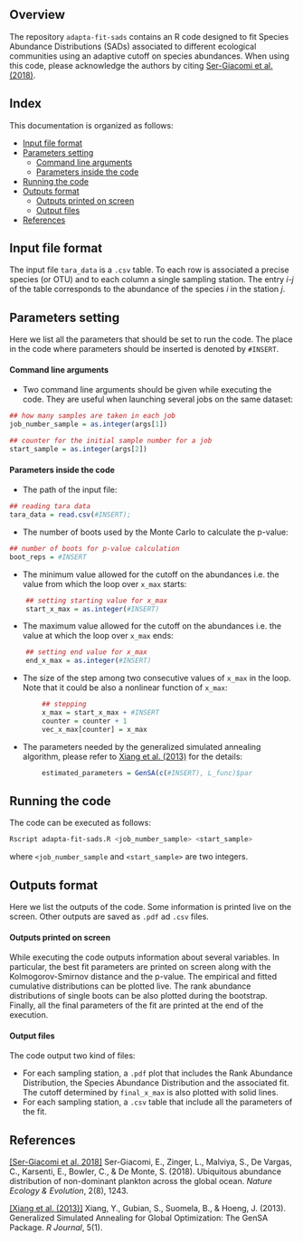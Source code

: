 
## Overview

The repository `adapta-fit-sads` contains an R code designed to fit Species Abundance Distributions (SADs) associated to different ecological communities using an adaptive cutoff on species abundances. When using this code, please acknowledge the authors by citing  [Ser-Giacomi et al. (2018)](#references).



## Index
This documentation is organized as follows:

- [Input file format](#input-file-format)
- [Parameters setting](#parameters-setting)
	- [Command line arguments](#command-line-arguments)
	- [Parameters inside the code](#parameters-inside-the-code)	
- [ Running the code](#running-the-code)
- [Outputs format](#outputs-format)
	- [Outputs printed on screen](#outputs-printed-on-screen)
	- [Output files](#output-files)
- [References](#references)



## Input file format
The input file `tara_data` is a `.csv` table. To each row is associated a precise species (or OTU) and to each column a single sampling station. The entry *i-j* of the table corresponds to the abundance of the species *i* in the station *j*.



## Parameters setting
Here we list all the parameters that should be set to run the code. The place in the code where parameters should be inserted is denoted by `#INSERT`.


#### Command line arguments
- Two command line arguments should be given while executing the code. They are useful when launching several jobs on the same dataset:
```R
## how many samples are taken in each job 
job_number_sample = as.integer(args[1])

## counter for the initial sample number for a job
start_sample = as.integer(args[2])
``` 



#### Parameters inside the code

- The path of the input file:
```R
## reading tara data
tara_data = read.csv(#INSERT);
```

- The number of boots used by the Monte Carlo to calculate the p-value:
```R
## number of boots for p-value calculation
boot_reps = #INSERT
```

- The minimum value allowed for the cutoff on the abundances i.e. the value from which the loop over `x_max` starts:
```R
    ## setting starting value for x_max
    start_x_max = as.integer(#INSERT)
```

- The maximum value allowed for the cutoff on the abundances i.e. the value at which the loop over `x_max` ends:
```R
    ## setting end value for x_max
    end_x_max = as.integer(#INSERT)
```

- The size of the step among two consecutive values of `x_max` in the loop. Note that it could be also a nonlinear function of `x_max`:
```R
        ## stepping
        x_max = start_x_max + #INSERT
        counter = counter + 1
        vec_x_max[counter] = x_max
```

- The parameters needed by the generalized simulated annealing algorithm, please refer to [Xiang et al. (2013)](#references) for the details:
```R
        estimated_parameters = GenSA(c(#INSERT), L_func)$par
```


## Running the code
The code can be executed as follows:
``` bash
Rscript adapta-fit-sads.R <job_number_sample> <start_sample>
```
where `<job_number_sample` and `<start_sample>` are two integers.


## Outputs format
Here we list the outputs of the code. Some information is printed live on the screen. Other outputs are saved as `.pdf` ad `.csv` files.

#### Outputs printed on screen
While executing the code outputs information about several variables. In particular, the best fit parameters are printed on screen along with the Kolmogorov-Smirnov distance and the p-value. The empirical and fitted cumulative distributions can be plotted live. The rank abundance distributions of single boots can be also plotted during the bootstrap. Finally, all the final parameters of the fit are printed at the end of the execution.

#### Output files
The code output two kind of files:
- For each sampling station, a `.pdf` plot that includes the Rank Abundance Distribution, the Species Abundance Distribution and the associated fit. The cutoff determined by `final_x_max` is also plotted with solid lines. 
- For each sampling station, a `.csv` table that include all the parameters of the fit.



## References

[[Ser-Giacomi et al. 2018]](https://www.nature.com/articles/s41559-018-0587-2) Ser-Giacomi, E., Zinger, L., Malviya, S., De Vargas, C., Karsenti, E., Bowler, C., & De Monte, S. (2018). Ubiquitous abundance distribution of non-dominant plankton across the global ocean. *Nature Ecology & Evolution*, 2(8), 1243.

 [[Xiang et al. (2013)]](https://www.researchgate.net/profile/Sylvain_Gubian/publication/265058751_Generalized_Simulated_Annealing_for_Global_Optimization_The_GenSA_Package/links/53fdca890cf22f21c2f8470e/Generalized-Simulated-Annealing-for-Global-Optimization-The-GenSA-Package.pdf) Xiang, Y., Gubian, S., Suomela, B., & Hoeng, J. (2013). Generalized Simulated Annealing for Global Optimization: The GenSA Package. *R Journal*, 5(1).
















